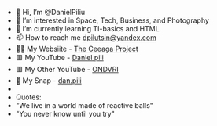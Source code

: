 - 👋 Hi, I’m @DanielPiliu
- 👀 I’m interested in Space, Tech, Business, and Photography 
- 🌱 I’m currently learning TI-basics and HTML
- 📫 How to reach me dpilutsin@yandex.com
- 👨‍💻 My Websiite - <a href="http://ceea.ga" target="_blank">The Ceeaga Project</a>
- 🟥 My YouTube - <a href="https://www.youtube.com/@danielpiliutsin" target="_blank">Daniel pili</a>
- 🟥 My Other YouTube - <a href="https://www.youtube.com/@ONDVRI" target="_blank">ONDVRI</a>
- 👻 My Snap - <a href="https://www.snapchat.com/add/dan.pili" target="_blank">dan.pili</a>
- 
- Quotes:
- "We live in a world made of reactive balls"
- "You never know until you try"
<!---
DanielPiliu/DanielPiliu is a ✨ special ✨ repository because its `README.md` (this file) appears on your GitHub profile.
You can click the Preview link to take a look at your changes.
--->
